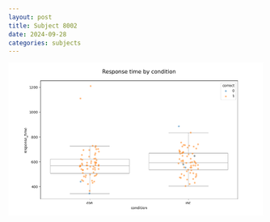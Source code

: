 ```yaml
---
layout: post
title: Subject 8002
date: 2024-09-28
categories: subjects
---
```


![](data/8002/run-1/8002_NF_rt.png)
